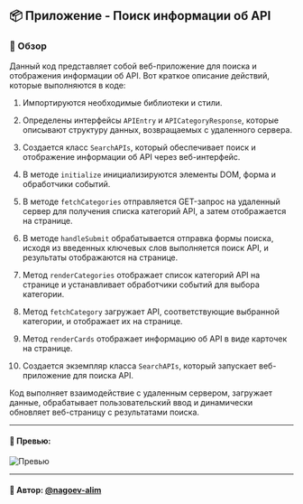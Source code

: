 ## 📦 Приложение - Поиск информации об API

### 🚀 Обзор
Данный код представляет собой веб-приложение для поиска и отображения информации об API. Вот краткое описание действий, которые выполняются в коде:

1. Импортируются необходимые библиотеки и стили.

2. Определены интерфейсы `APIEntry` и `APICategoryResponse`, которые описывают структуру данных, возвращаемых с удаленного сервера.

3. Создается класс `SearchAPIs`, который обеспечивает поиск и отображение информации об API через веб-интерфейс.

4. В методе `initialize` инициализируются элементы DOM, форма и обработчики событий.

5. В методе `fetchCategories` отправляется GET-запрос на удаленный сервер для получения списка категорий API, а затем отображается на странице.

6. В методе `handleSubmit` обрабатывается отправка формы поиска, исходя из введенных ключевых слов выполняется поиск API, и результаты отображаются на странице.

7. Метод `renderCategories` отображает список категорий API на странице и устанавливает обработчики событий для выбора категории.

8. Метод `fetchCategory` загружает API, соответствующие выбранной категории, и отображает их на странице.

9. Метод `renderCards` отображает информацию об API в виде карточек на странице.

10. Создается экземпляр класса `SearchAPIs`, который запускает веб-приложение для поиска API.

Код выполняет взаимодействие с удаленным сервером, загружает данные, обрабатывает пользовательский ввод и динамически обновляет веб-страницу с результатами поиска.

---

#### 🌄 Превью:

![Превью](https://lh3.googleusercontent.com/drive-viewer/AITFw-y00yc_SE3flkgmeup3M6i5SGXYfD7yc5lbOk7brReXin4noldSvsGiQmC1DI9uDC_TdlCF-nnged8uvwrVL6GFYh8Aqw=s1600)


-----

#### 🙌 Автор: [@nagoev-alim](https://github.com/nagoev-alim)

